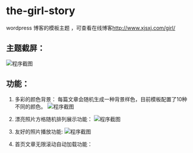 the-girl-story
==============

wordpress 博客的模板主题 ，可查看在线博客<http://www.xjsxj.com/girl/>

## 主题截屏：

![程序截图](https://raw.github.com/rocketxujia/the-girl-story/master/lib/img/screeshot.jpg)  

## 功能：
1. 多彩的颜色背景： 
每篇文章会随机生成一种背景样色，目前模板配置了10种不同的颜色。
![程序截图](https://raw.github.com/rocketxujia/the-girl-story/master/lib/demo/colors.jpg)  

2. 漂亮照片方格随机排列展示功能：
![程序截图](https://raw.github.com/rocketxujia/the-girl-story/master/lib/demo/thumbnail.jpg)  

3. 友好的照片播放功能:
![程序截图](https://raw.github.com/rocketxujia/the-girl-story/master/lib/demo/slider.jpg)  

4. 首页文章无限滚动自动加载功能：
